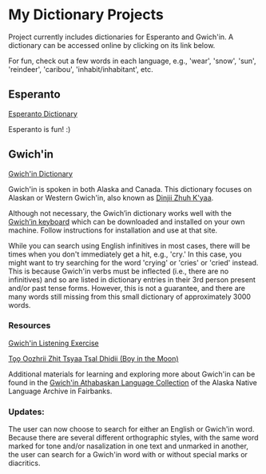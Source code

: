 # My Dictionary Projects

Project currently includes dictionaries for Esperanto and Gwich'in. A dictionary can be accessed online by clicking on its link below. 

For fun, check out a few words in each language, e.g., 'wear', 'snow', 'sun', 'reindeer', 'caribou', 'inhabit/inhabitant', etc.

## Esperanto
[Esperanto Dictionary](https://shoowadoo.github.io/Dictionary-projects/esperanto-dictionary/)

Esperanto is fun! :) 

## Gwich'in
[Gwich'in Dictionary](https://shoowadoo.github.io/Dictionary-projects/gwichin-dictionary/)

Gwich'in is spoken in both Alaska and Canada. This dictionary focuses on Alaskan or Western Gwich'in, also known as [Dinjii Zhuh K'yaa](https://www.alaskanativelanguages.org/gwichin).

Although not necessary, the Gwich’in dictionary works well with the [Gwich’in keyboard](https://languagegeek.com/lgwp/keyboards/) which can be downloaded and installed on your own machine. Follow instructions for installation and use at that site.

While you can search using English infinitives in most cases, there will be times when you don't immediately get a hit, e.g., 'cry.' In this case, you might want to try searching for the word 'crying' or 'cries' or 'cried' instead. This is because Gwich'in verbs must be inflected (i.e., there are no infinitives) and so are listed in dictionary entries in their 3rd person present and/or past tense forms. However, this is not a guarantee, and there are many words still missing from this small dictionary of approximately 3000 words. 

### Resources
[Gwich'in Listening Exercise](https://www.youtube.com/watch?v=QhZmrqUXjnY&t=82s)

[Tǫǫ Oozhrii Zhìt Tsyaa Tsal Dhidii (Boy in the Moon)](https://www.youtube.com/watch?v=XSXBcko8wNQ&t=32s)

Additional materials for learning and exploring more about Gwich'in can be found in the [Gwich'in Athabaskan Language Collection](https://www.uaf.edu/anla/collections/gwichin/) of the Alaska Native Language Archive in Fairbanks.

### Updates: 
The user can now choose to search for either an English or Gwich'in word. Because there are several different orthographic styles, with the same word marked for tone and/or nasalization in one text and unmarked in another, the user can search for a Gwich'in word with or without special marks or diacritics.
